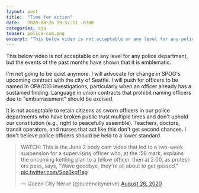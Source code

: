 ```yaml
---
layout: post
title:  "Time for action"
date:   2020-08-26 19:57:11 -0700
categories: sja
teaser: police-cam.png
excerpt: "This below video is not acceptable on any level for any police department, but the events of the past months have shown that it is emblematic."
---
```


This below video is not acceptable on any level for any police department, but the events of the past months have shown that it is emblematic.

I'm not going to be quiet anymore.  I will advocate for change in SPOG's upcoming contract with the city of Seattle.  I will push for officers to be named in OPA/OIG investigations, particularly when an officer already has a sustained finding.  Language in union contracts that prohibit naming officers due to "embarrassment" should be excised.

It is not acceptable to retain citizens as sworn officers in our police departments who have broken public trust multiple times and don't uphold our constitution (e.g., right to peacefully assemble).  Teachers, doctors, transit operators, and nurses that act like this don't get second chances.  I don't believe police officers should be held to a lower standard.

<blockquote class="twitter-tweet" data-dnt="true"><p lang="en" dir="ltr">WATCH: This is the June 2 body cam video that led to a two-week suspension for a supervising officer who, at the :58 mark, explains the oncoming kettling plan to a fellow officer, then at 2:00, as protesters pass, says, &quot;Wave goodbye, they&#39;re all about to get gassed.&quot; <a href="https://t.co/Soz6kpf1ag">pic.twitter.com/Soz6kpf1ag</a></p>&mdash; Queen City Nerve (@queencitynerve) <a href="https://twitter.com/queencitynerve/status/1298718282082467847?ref_src=twsrc%5Etfw">August 26, 2020</a></blockquote> <script async src="https://platform.twitter.com/widgets.js" charset="utf-8"></script>